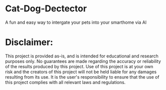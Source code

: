 # Cat-Dog-Dectector
A fun and easy way to intergate your pets into your smarthome via AI

# Disclaimer:
This project is provided as-is, and is intended for educational and research purposes only. No guarantees are made regarding the accuracy or reliability of the results produced by this project. Use of this project is at your own risk and the creators of this project will not be held liable for any damages resulting from its use. It is the user's responsibility to ensure that the use of this project complies with all relevant laws and regulations.

